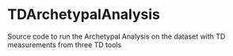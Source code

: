 # TDArchetypalAnalysis
Source code to run the Archetypal Analysis on the dataset with TD measurements from three TD tools
